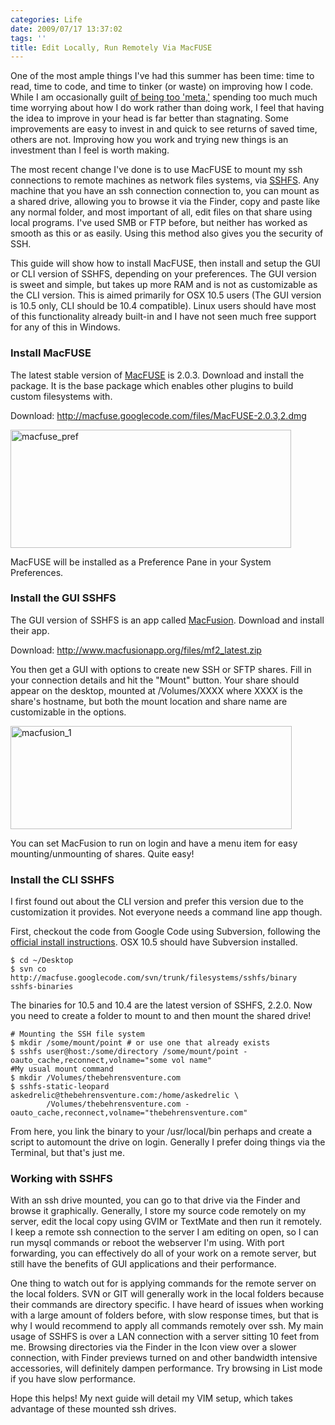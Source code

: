 ```yaml
---
categories: Life
date: 2009/07/17 13:37:02
tags: ''
title: Edit Locally, Run Remotely Via MacFUSE
---
```


One of the most ample things I've had this summer has been time: time to read,
time to code, and time to tinker (or waste) on improving how I code. While I am
occasionally guilt <a
title="http://www.codinghorror.com/blog/archives/001282.html"
href="http://www.codinghorror.com/blog/archives/001282.html" target="_blank">of
being too 'meta,'</a> spending too much much time worrying about how I do work
rather than doing work, I feel that having the idea to improve in your head is
far better than stagnating. Some improvements are easy to invest in and quick to
see returns of saved time, others are not. Improving how you work and trying new
things is an investment than I feel is worth making.

The most recent change I've done is to use MacFUSE to mount my ssh connections
to remote machines as network files systems, via <a
title="http://en.wikipedia.org/wiki/Sshfs"
href="http://en.wikipedia.org/wiki/Sshfs">SSHFS</a>. Any machine that you have
an ssh connection connection to, you can mount as a shared drive, allowing you
to browse it via the Finder, copy and paste like any normal folder, and most
important of all, edit files on that share using local programs. I've used SMB
or FTP before, but neither has worked as smooth as this or as easily. Using this
method also gives you the security of SSH.

This guide will show how to install MacFUSE, then install and setup the GUI or
CLI version of SSHFS, depending on your preferences. The GUI version is sweet
and simple, but takes up more RAM and is not as customizable as the CLI version.
This is aimed primarily for OSX 10.5 users (The GUI version is 10.5 only, CLI
should be 10.4 compatible). Linux users should have most of this functionality
already built-in and I have not seen much free support for any of this in
Windows.

<h3>Install MacFUSE</h3>

The latest stable version of <a title="http://code.google.com/p/macfuse/"
href="http://code.google.com/p/macfuse/">MacFUSE</a> is 2.0.3. Download and
install the package. It is the base package which enables other plugins to build
custom filesystems with.

Download: <a title="http://macfuse.googlecode.com/files/MacFUSE-2.0.3,2.dmg"
href="http://macfuse.googlecode.com/files/MacFUSE-2.0.3,2.dmg">http://macfuse.googlecode.com/files/MacFUSE-2.0.3,2.dmg</a>

<a
href="http://thebehrensventure.com/wp-content/uploads/2009/07/macfuse_pref.png"><img
class="aligncenter size-medium wp-image-518" title="macfuse_pref"
src="http://thebehrensventure.com/wp-content/uploads/2009/07/macfuse_pref-449x189.png"
alt="macfuse_pref" width="449" height="189" /></a>

MacFUSE will be installed as a Preference Pane in your System Preferences.

<h3>Install the GUI SSHFS</h3>

The GUI version of SSHFS is an app called <a
title="http://www.macfusionapp.org/"
href="http://www.macfusionapp.org/">MacFusion</a>. Download and install their
app.

Download: <a title="http://www.macfusionapp.org/files/mf2_latest.zip"
href="http://www.macfusionapp.org/files/mf2_latest.zip">http://www.macfusionapp.org/files/mf2_latest.zip</a>

You then get a GUI with options to create new SSH or SFTP shares. Fill in your
connection details and hit the "Mount" button. Your share should appear on the
desktop, mounted at /Volumes/XXXX where XXXX is the share's hostname, but both
the mount location and share name are customizable in the options.

<a
href="http://thebehrensventure.com/wp-content/uploads/2009/07/macfusion_1.png"><img
class="aligncenter size-medium wp-image-520" title="macfusion_1"
src="http://thebehrensventure.com/wp-content/uploads/2009/07/macfusion_1-450x165.png"
alt="macfusion_1" width="450" height="165" /></a>

You can set MacFusion to run on login and have a menu item for easy
mounting/unmounting of shares. Quite easy!

<h3>Install the CLI SSHFS</h3>

I first found out about the CLI version and prefer this version due to the
customization it provides. Not everyone needs a command line app though. 

First, checkout the code from Google Code using Subversion, following the <a
title="http://code.google.com/p/macfuse/wiki/MACFUSE_FS_SSHFS"
href="http://code.google.com/p/macfuse/wiki/MACFUSE_FS_SSHFS">official install
instructions</a>. OSX 10.5 should have Subversion installed.

    $ cd ~/Desktop
    $ svn co http://macfuse.googlecode.com/svn/trunk/filesystems/sshfs/binary sshfs-binaries

The binaries for 10.5 and 10.4 are the latest version of SSHFS, 2.2.0. Now you
need to create a folder to mount to and then mount the shared drive!


    # Mounting the SSH file system
    $ mkdir /some/mount/point # or use one that already exists
    $ sshfs user@host:/some/directory /some/mount/point -oauto_cache,reconnect,volname="some vol name"
    #My usual mount command
    $ mkdir /Volumes/thebehrensventure.com
    $ sshfs-static-leopard askedrelic@thebehrensventure.com:/home/askedrelic \
            /Volumes/thebehrensventure.com -oauto_cache,reconnect,volname="thebehrensventure.com"

From here, you link the binary to your /usr/local/bin perhaps and create
a script to automount the drive on login. Generally I prefer doing things via
the Terminal, but that's just me.

<h3>Working with SSHFS</h3>

With an ssh drive mounted, you can go to that drive via the Finder and browse it
graphically. Generally, I store my source code remotely on my server, edit the
local copy using GVIM or TextMate and then run it remotely. I keep a remote ssh
connection to the server I am editing on open, so I can run mysql commands or
reboot the webserver I'm using. With port forwarding, you can effectively do all
of your work on a remote server, but still have the benefits of GUI applications
and their performance.

One thing to watch out for is applying commands for the remote server on the
local folders. SVN or GIT will generally work in the local folders because their
commands are directory specific. I have heard of issues when working with
a large amount of folders before, with slow response times, but that is why
I would recommend to apply all commands remotely over ssh. My main usage of
SSHFS is over a LAN connection with a server sitting 10 feet from me. Browsing
directories via the Finder in the Icon view over a slower connection, with
Finder previews turned on and other bandwidth intensive accessories, will
definitely dampen performance. Try browsing in List mode if you have slow
performance.

Hope this helps! My next guide will detail my VIM setup, which takes advantage
of these mounted ssh drives.
